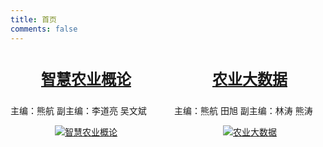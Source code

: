 ```yaml
---
title: 首页
comments: false
---
```


<div style="display: flex">
    <div style="flex: 1;margin: 0 10px 0 0">
        <p style="text-align: center;font-size: 24px;font-weight: 600;"><a href="/smart/">智慧农业概论</a></p>
        <p class="text-center header-slogan">主编：熊航 副主编：李道亮 吴文斌</p>
        <div style="display: flex;align-items: center;justify-content: center;"><a href="/smart/"><img alt="智慧农业概论" style="max-height: 540px" src="https://wp-img.daozhao.com/zhag/20241117084528.png"></a></div>
    </div>
    <div style="flex: 1;margin: 0 0 0 10px">
        <p style="text-align: center;font-size: 24px;font-weight: 600;"><a href="/bigdata/">农业大数据</a></p>
        <p class="text-center header-slogan">主编：熊航 田旭  副主编：林涛 熊涛</p>
        <div style="display: flex;align-items: center;justify-content: center;"><a href="/bigdata/"><img alt="农业大数据" style="max-height: 540px" src="https://wp-img.daozhao.com/zhag/bigData_20250816.jpg"></a></div>
    </div>
</div>
